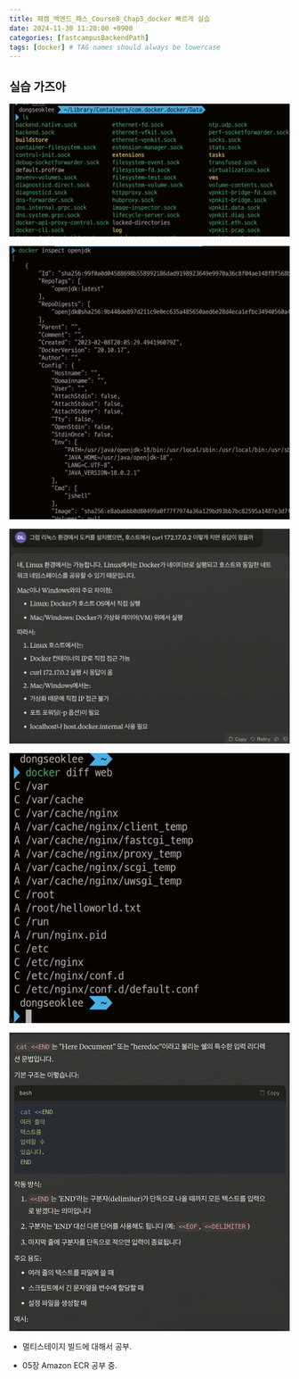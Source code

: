 ```yaml
---
title: 패캠_백엔드_패스_Course8_Chap3_docker 빠르게 실습
date: 2024-11-30 11:20:00 +0900
categories: [fastcampusBackendPath]
tags: [docker] # TAG names should always be lowercase
---
```


## 실습 가즈아
![](assets/img/posts/2024-11-30-14-26-29.png)

![](assets/img/posts/2024-11-30-14-41-47.png)

![](assets/img/posts/2024-11-30-14-50-21.png)

![](assets/img/posts/2024-12-01-11-29-42.png)

![](assets/img/posts/2024-12-01-14-40-41.png)

* 멀티스테이지 빌드에 대해서 공부.

* 05장 Amazon ECR 공부 중.
